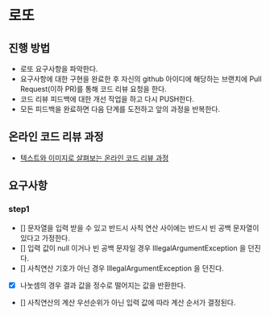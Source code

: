 # 로또
## 진행 방법
* 로또 요구사항을 파악한다.
* 요구사항에 대한 구현을 완료한 후 자신의 github 아이디에 해당하는 브랜치에 Pull Request(이하 PR)를 통해 코드 리뷰 요청을 한다.
* 코드 리뷰 피드백에 대한 개선 작업을 하고 다시 PUSH한다.
* 모든 피드백을 완료하면 다음 단계를 도전하고 앞의 과정을 반복한다.

## 온라인 코드 리뷰 과정
* [텍스트와 이미지로 살펴보는 온라인 코드 리뷰 과정](https://github.com/next-step/nextstep-docs/tree/master/codereview)

## 요구사항
### step1
- [] 문자열을 입력 받을 수 있고 반드시 사칙 연산 사이에는 반드시 빈 공백 문자열이 있다고 가정한다.
- [] 입력 값이 null 이거나 빈 공백 문자일 경우 IllegalArgumentException 을 던진다.
- [] 사칙연산 기호가 아닌 경우 IllegalArgumentException 을 던진다.
- [x] 나눗셈의 경우 결과 값을 정수로 떨어지는 값을 반환한다.
- [] 사칙연산의 계산 우선순위가 아닌 입력 값에 따라 계산 순서가 결정된다.
